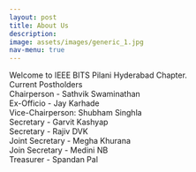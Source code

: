 ```yaml
---
layout: post
title: About Us
description: 
image: assets/images/generic_1.jpg
nav-menu: true
---
```


Welcome to IEEE BITS Pilani Hyderabad Chapter. <br />
Current Postholders <br />
Chairperson - Sathvik Swaminathan <br />
Ex-Officio - Jay Karhade<br />
Vice-Chairperson: Shubham Singhla<br />
Secretary - Garvit Kashyap<br />
Secretary - Rajiv DVK<br />
Joint Secretary - Megha Khurana<br />
Join Secretary - Medini NB<br />
Treasurer - Spandan Pal<br />
